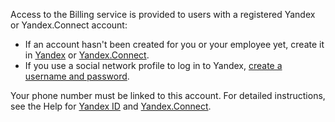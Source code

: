 Access to the Billing service is provided to users with a registered Yandex or Yandex.Connect account:

- If an account hasn't been created for you or your employee yet, create it in [Yandex](https://passport.yandex.com/registration) or [Yandex.Connect](https://yandex.com/support/connect/org-structure.html#org-structure__manage-user).
- If you use a social network profile to log in to Yandex, [create a username and password](https://passport.yandex.com/passport?mode=postregistration&create_login=1).

Your phone number must be linked to this account. For detailed instructions, see the Help for [Yandex ID](https://yandex.com/support/passport/authorization/registration.html) and [Yandex.Connect](https://yandex.com/support/connect/org-structure.html).

